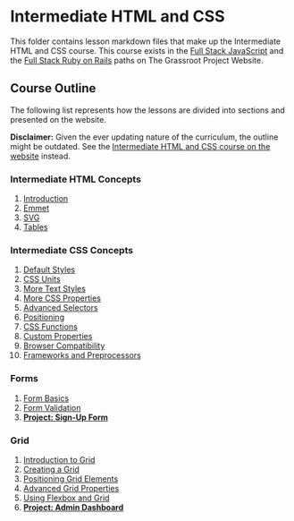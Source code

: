# Intermediate HTML and CSS

This folder contains lesson markdown files that make up the Intermediate HTML and CSS course. This course exists in the [Full Stack JavaScript](https://learn.grassroot.academy/paths/full-stack-javascript) and the [Full Stack Ruby on Rails](https://learn.grassroot.academy/paths/full-stack-ruby-on-rails) paths on The Grassroot Project Website.

## Course Outline

The following list represents how the lessons are divided into sections and presented on the website.

**Disclaimer:** Given the ever updating nature of the curriculum, the outline might be outdated. See the [Intermediate HTML and CSS course on the website](https://learn.grassroot.academy/paths/full-stack-ruby-on-rails/courses/intermediate-html-and-css)
instead.

### Intermediate HTML Concepts

1. [Introduction](intermediate_html_concepts/introduction.md)
2. [Emmet](intermediate_html_concepts/emmet.md)
3. [SVG](intermediate_html_concepts/svgs.md)
4. [Tables](intermediate_html_concepts/tables.md)

### Intermediate CSS Concepts

1. [Default Styles](intermediate_css_concepts/default_styles.md)
2. [CSS Units](intermediate_css_concepts/css_units.md)
3. [More Text Styles](intermediate_css_concepts/more_text_styles.md)
4. [More CSS Properties](intermediate_css_concepts/more_css_properties.md)
5. [Advanced Selectors](intermediate_css_concepts/advanced_selectors.md)
6. [Positioning](intermediate_css_concepts/positioning.md)
7. [CSS Functions](intermediate_css_concepts/css_functions.md)
8. [Custom Properties](intermediate_css_concepts/css_functions.md)
9. [Browser Compatibility](intermediate_css_concepts/browser_compatibility.md)
10. [Frameworks and Preprocessors](intermediate_css_concepts/frameworks_and_preprocessors.md)

### Forms

1. [Form Basics](forms/form_basics.md)
2. [Form Validation](forms/form_validations.md)
3. [**Project: Sign-Up Form**](forms/project_sign_up_form.md)

### Grid

1. [Introduction to Grid](grid/introduction_to_grid.md)
2. [Creating a Grid](grid/creating_a_grid.md)
3. [Positioning Grid Elements](grid/positioning_grid_elements.md)
4. [Advanced Grid Properties](grid/advanced_grid_properties.md)
5. [Using Flexbox and Grid](grid/using_flexbox_and_grid.md)
6. [**Project: Admin Dashboard**](grid/project_admin_dashboard.md)
